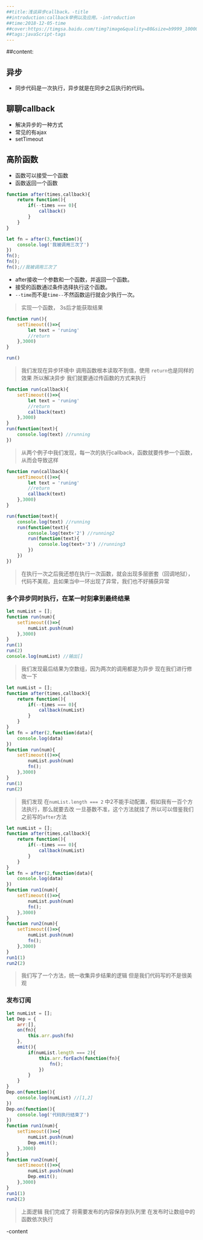 ```yaml
---
##title:浅谈异步callback。-title
##introduction:callback举例以及应用。-introduction
##time:2018-12-05-time
##cover:https://timgsa.baidu.com/timg?image&quality=80&size=b9999_10000&sec=1543555608105&di=2c626d0963249618ed520b35b9f1fb9e&imgtype=0&src=http%3A%2F%2Fp0.qhimg.com%2Ft01d33574ff8f0f445c.gif-cover
##tags:javaScript-tags
---
```

##content:
## 异步

- 同步代码是一次执行，异步就是在同步之后执行的代码。

## 聊聊callback

- 解决异步的一种方式
- 常见的有ajax
- setTimeout

## 高阶函数

- 函数可以接受一个函数
- 函数返回一个函数

```js
function after(times,callback){
	return function(){
		if(--times === 0){
			callback()
		}
	}
}

let fn = after(3,function(){
	console.log('我被调用三次了')
})
fn();
fn();
fn();//我被调用三次了
```

- after接收一个参数和一个函数，并返回一个函数。
-  接受的函数通过条件选择执行这个函数。
-  `--time`而不是`time--`不然函数运行就会少执行一次。

> 实现一个函数， 3s后才能获取结果

```js
function run(){
	setTimeout(()=>{
		let text = 'runing'
		//return
	},3000)
}

run()
```

> 我们发现在异步环境中 调用函数根本读取不到值，使用 `return`也是同样的效果
> 所以解决异步 我们就要通过传函数的方式来执行

```js
function run(callback){
	setTimeout(()=>{
		let text = 'runing'
		//return
		callback(text)
	},3000)
}
run(function(text){
	console.log(text) //running
})
```

> 从两个例子中我们发现，每一次的执行callback，函数就要传参一个函数，从而会导致这样

```js
function run(callback){
	setTimeout(()=>{
		let text = 'runing'
		//return
		callback(text)
	},3000)
}

run(function(text){
	console.log(text) //running
	run(function(text){
		console.log(text+'2') //running2
		run(function(text){
			console.log(text+'3') //running3
		})
	})
})
```

> 在执行一次之后我还想在执行一次函数，就会出现多层嵌套（回调地狱），代码不美观，且如果当中一环出现了异常，我们也不好捕获异常

### 多个异步同时执行，在某一时刻拿到最终结果

```js
let numList = [];
function run(num){
	setTimeout(()=>{
		numList.push(num)
	},3000)
}
run(1)
run(2)
console.log(numList) //输出[]
```

>  我们发现最后结果为空数组，因为两次的调用都是为异步
>  现在我们进行修改一下

```js
let numList = [];
function after(times,callback){
	return function(){
		if(--times === 0){
			callback(numList)
		}
	}
}
let fn = after(2,function(data){
	console.log(data)
})
function run(num){
	setTimeout(()=>{
		numList.push(num)
		fn();
	},3000)
}
run(1)
run(2)
```

> 我们发现 在`numList.length === 2` 中2不能手动配置，假如我有一百个方法执行，那么就要去改
> 一旦基数不准，这个方法就挂了
> 所以可以借鉴我们之前写的`after`方法

```js
let numList = [];
function after(times,callback){
	return function(){
		if(--times === 0){
			callback(numList)
		}
	}
}
let fn = after(2,function(data){
	console.log(data)
})
function run1(num){
	setTimeout(()=>{
		numList.push(num)
		fn();
	},3000)
}
function run2(num){
	setTimeout(()=>{
		numList.push(num)
		fn();
	},3000)
}
run1(1)
run2(2)
```

> 我们写了一个方法，统一收集异步结果的逻辑
> 但是我们代码写的不是很美观

### 发布订阅

```js
let numList = [];
let Dep = {
	arr:[],
	on(fn){
		this.arr.push(fn)
	},
	emit(){
		if(numList.length === 2){
			this.arr.forEach(function(fn){
				fn();
			})
		}
	}
}
Dep.on(function(){
	console.log(numList) //[1,2]
})
Dep.on(function(){
	console.log('代码执行结束了')
})
function run1(num){
	setTimeout(()=>{
		numList.push(num)
		Dep.emit();
	},3000)
}
function run2(num){
	setTimeout(()=>{
		numList.push(num)
		Dep.emit();
	},3000)
}
run1(1)
run2(2)
```

> 上面逻辑 我们完成了 将需要发布的内容保存到队列里
> 在发布时让数组中的函数依次执行

-content
